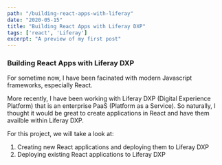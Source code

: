 ```yaml
---
path: "/building-react-apps-with-liferay"
date: "2020-05-15"
title: "Building React Apps with Liferay DXP" 
tags: ['react', 'Liferay']
excerpt: "A preview of my first post" 
---
```

### Building React Apps with Liferay DXP
  For sometime now, I have been facinated with modern Javascript frameworks, especially React.

  More recently, I have been working with Liferay DXP (Digital Experience Platform) that is an enterprise PaaS (Platform as a Service).  So naturally, I thought it would be great to create applications in React and have them availble within Liferay DXP.

  For this project, we will take a look at:
  1. Creating new React applications and deploying them to Liferay DXP
  2. Deploying existing React applications to Liferay DXP
